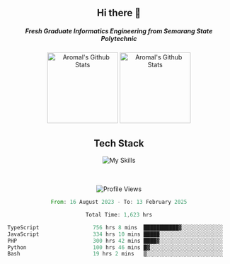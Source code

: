<div align="center">
  <h2>Hi there 👋</h2>

  <h5>Fresh Graduate Informatics Engineering from Semarang State Polytechnic</h5>

  <img
    height="160"
    alt="Aromal's Github Stats"
    src="https://github-readme-stats.vercel.app/api?username=dafariski77&show_icons=true&theme=tokyonight&count_private=true"
  />
  <img
    alt="Aromal's Github Stats"
    height="160"
    src="https://github-readme-stats.vercel.app/api/top-langs/?username=dafariski77&layout=compact&theme=tokyonight"
  />

  <h2>Tech Stack</h2>
  
![My Skills](https://simpleskill.icons.workers.dev/svg?i=typescript,next.js,react,tailwindcss,shadcnui,reactquery,prisma,socketdotio,zod)

  <br /><br />
  <img src="https://komarev.com/ghpvc/?username=dafariski77&abbreviated=true" alt="Profile Views">
    
  <!--START_SECTION:waka-->

```rust
From: 16 August 2023 - To: 13 February 2025

Total Time: 1,623 hrs

TypeScript                 756 hrs 8 mins  ███████████▓░░░░░░░░░░░░░   46.15 %
JavaScript                 334 hrs 10 mins █████░░░░░░░░░░░░░░░░░░░░   20.39 %
PHP                        300 hrs 42 mins ████▓░░░░░░░░░░░░░░░░░░░░   18.35 %
Python                     100 hrs 46 mins █▓░░░░░░░░░░░░░░░░░░░░░░░   06.15 %
Bash                       19 hrs 2 mins   ▒░░░░░░░░░░░░░░░░░░░░░░░░   01.16 %
```

<!--END_SECTION:waka-->
</div>
